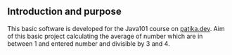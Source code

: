 ## Introduction and purpose
This basic software is developed for the Java101 course on <a href="https://patika.dev">patika.dev</a>.
Aim of this basic project calculating the average of number which are in between 1 and entered number and divisible by 3 and 4.